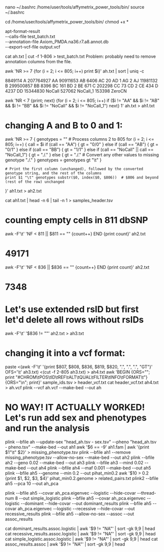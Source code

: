 nano ~/.bashrc
/home/user/tools/affymetrix_power_tools/bin/
source ~/.bashrc

cd /home/user/tools/affymetrix_power_tools/bin/
chmod +x *

apt-format-result \
  --calls-file test_batch.txt \
  --annotation-file Axiom_PMDA.na36.r7.a8.annot.db \
  --export-vcf-file output.vcf

cat ah.txt | cut -f 1-806 > test_batch.txt
Problem: probably need to remove annotation columns from the file.

awk 'NR >= 7 {for (i = 2; i <= 805; i++) print $i}' ah.txt | sort | uniq -c

8849114 A
207764927 AA
90911653 AB
   6406 AC
     20 AD
      1 AG
      2 AJ
11981132 B
299500857 BB
   8396 BC
    161 BD
      2 BE
    671 C
 202298 CC
     73 CD
      2 CE
    434 D
   4237 DD
15344830 NoCall
 527062 NoCall_1
 153398 ZeroCN
 
awk 'NR < 7 {print; next} {for (i = 2; i <= 805; i++) if ($i != "AA" && $i != "AB" && $i != "BB" && $i != "NoCall" && $i != "NoCall_1") next} 1' ah.txt > ah1.txt

# changing A and B to 0 and 1:
awk 'NR >= 7 {
    genotypes = ""
    # Process columns 2 to 805
    for (i = 2; i <= 805; i++) {
        call = $i
        if (call == "AA") {
            gt = "0/0"
        } else if (call == "AB") {
            gt = "0/1"
        } else if (call == "BB") {
            gt = "1/1"
        } else if (call == "NoCall" || call == "NoCall_1") {
            gt = "./."
        } else {
            gt = "./."  # Convert any other values to missing genotype "./."
        }
        genotypes = genotypes gt "\t"
    }

    # Print the first column (unchanged), followed by the converted genotype string, and the rest of the columns
    print $1 "\t" genotypes substr($0, index($0, $806))  # $806 and beyond (rest of the row) unchanged
}' ah1.txt > ah2.txt

cat ah1.txt | head -n 6 | tail -n 1 > samples_header.tsv

# counting empty cells in 811 dbSNP
awk -F'\t' 'NF < 811 || $811 == "" {count++} END {print count}' ah2.txt
# 49171

awk -F'\t' 'NF < 836 || $836 == "" {count++} END {print count}' ah2.txt
# 7348
# Let's use extended rsID but first let'd delete all rows without rsIDs
awk -F'\t' '$836 != ""' ah2.txt > ah3.txt

# changing it into a vcf format:
paste <(awk -F'\t' '{print $807, $808, $836, $819, $820, ".", ".", ".", "GT"}' OFS='\t' ah3.txt) <(cut -f 2-805 ah3.txt) > ah4.txt
awk 'BEGIN {ORS=""; print "#CHROM\tPOS\tID\tREF\tALT\tQUAL\tFILTER\tINFO\tFORMAT\t"} {ORS="\n"; print}' sample_ids.tsv > header_vcf.txt
cat header_vcf.txt ah4.txt > ah.vcf
plink --vcf ah.vcf --make-bed --out ah

# NO WAY! IT ACTUALLY WORKED! Let's run add sex and phenotypes and run the analysis
plink --bfile ah --update-sex "head_ah.tsv - sex.tsv"  --pheno "head_ah.tsv - pheno.tsv" --make-bed --out ah1
awk '$6 == -9' ah1.fam | awk '{print $1"\t" $2}' > missing_phenotype.tsv
plink --bfile ah1 --remove missing_phenotype.tsv --allow-no-sex --make-bed --out ah2
plink --bfile ah2 --geno 0.02 --make-bed --out ah3
plink --bfile ah3 --mind 0.02 --make-bed --out ah4
plink --bfile ah4 --maf 0.001 --make-bed --out ah5
plink --bfile ah5 --genome --min 0.2 --out pihat_min0.2
awk '$10 > 0.2 {print $1, $2, $3, $4}' pihat_min0.2.genome > related_pairs.txt
plink2 --bfile ah5 --pca 10 --out ah_pca

plink --bfile ah5 --covar ah_pca.eigenvec --logistic --hide-covar --thread-num 8 --out simple_logistic
plink --bfile ah5 --covar ah_pca.eigenvec --logistic --dominant --hide-covar --out dominant_results
plink --bfile ah5 --covar ah_pca.eigenvec --logistic --recessive --hide-covar --out recessive_results
plink --bfile ah5 --allow-no-sex --assoc --out assoc_results

cat dominant_results.assoc.logistic | awk '$9 != "NA"' | sort -gk 9,9 | head 
cat recessive_results.assoc.logistic | awk '$9 != "NA"' | sort -gk 9,9 | head 
cat simple_logistic.assoc.logistic | awk '$9 != "NA"' | sort -gk 9,9 | head 
cat assoc_results.assoc | awk '$9 != "NA"' | sort -gk 9,9 | head 
